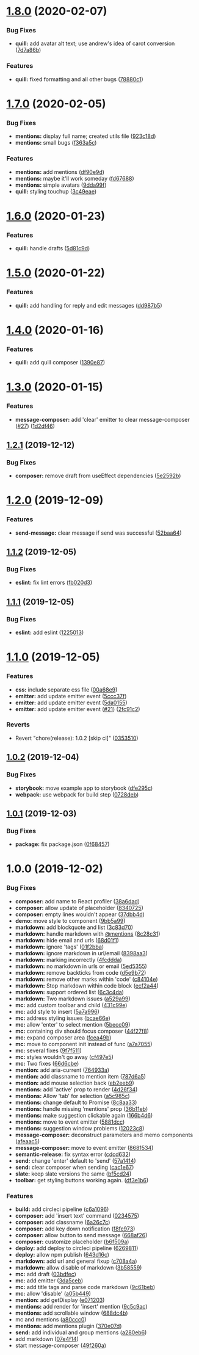 # [1.8.0](https://github.com/webex/message-composer/compare/v1.7.0...v1.8.0) (2020-02-07)


### Bug Fixes

* **quill:** add avatar alt text; use andrew's idea of carot conversion ([7d7a86b](https://github.com/webex/message-composer/commit/7d7a86b0a7dff0177982500fa1d32543bdc9b485))


### Features

* **quill:** fixed formatting and all other bugs ([78880c1](https://github.com/webex/message-composer/commit/78880c1fd8ec7ed6591cd9d00de404ea69c67bcf))

# [1.7.0](https://github.com/webex/message-composer/compare/v1.6.0...v1.7.0) (2020-02-05)


### Bug Fixes

* **mentions:** display full name; created utils file ([923c18d](https://github.com/webex/message-composer/commit/923c18d4f46cbad1f1918f2689410bb91f027776))
* **mentions:** small bugs ([f363a5c](https://github.com/webex/message-composer/commit/f363a5c731ba8718348dafc7a01054edd3fd04c8))


### Features

* **mentions:** add mentions ([df90e9d](https://github.com/webex/message-composer/commit/df90e9d738b3a66ffb434a0c93978d1c8c33aec6))
* **mentions:** maybe it'll work someday ([fd67688](https://github.com/webex/message-composer/commit/fd6768868ea6276afcf7b9c7002c16ffee7cd32d))
* **mentions:** simple avatars ([9dda99f](https://github.com/webex/message-composer/commit/9dda99f8bcc1bd508ff6345885854d826c5100c4))
* **quill:** styling touchup ([3c49eae](https://github.com/webex/message-composer/commit/3c49eae94bcd9356b9453769376f00da37858531))

# [1.6.0](https://github.com/webex/message-composer/compare/v1.5.0...v1.6.0) (2020-01-23)


### Features

* **quill:** handle drafts ([5d81c9d](https://github.com/webex/message-composer/commit/5d81c9ddb14395aa36c50497d95d774029280cf0))

# [1.5.0](https://github.com/webex/message-composer/compare/v1.4.0...v1.5.0) (2020-01-22)


### Features

* **quill:** add handling for reply and edit messages ([dd987b5](https://github.com/webex/message-composer/commit/dd987b54a9e097ca1bff309a5e76c2a96e2de07f))

# [1.4.0](https://github.com/webex/message-composer/compare/v1.3.0...v1.4.0) (2020-01-16)


### Features

* **quill:** add quill composer ([1390e87](https://github.com/webex/message-composer/commit/1390e87846a9040f9d5552d364799e9ba2abb163))

# [1.3.0](https://github.com/webex/message-composer/compare/v1.2.1...v1.3.0) (2020-01-15)


### Features

* **message-composer:** add 'clear' emitter to clear message-composer ([#27](https://github.com/webex/message-composer/issues/27)) ([1d2df46](https://github.com/webex/message-composer/commit/1d2df463c7ec2ff7e2017d29f00f745460cfd90b))

## [1.2.1](https://github.com/webex/message-composer/compare/v1.2.0...v1.2.1) (2019-12-12)


### Bug Fixes

* **composer:** remove draft from useEffect dependencies ([5e2592b](https://github.com/webex/message-composer/commit/5e2592b3a7ae2e809e170e749a8d2f876275f506))

# [1.2.0](https://github.com/webex/message-composer/compare/v1.1.2...v1.2.0) (2019-12-09)


### Features

* **send-message:** clear message if send was successful ([52baa64](https://github.com/webex/message-composer/commit/52baa648c33117055b8a61072e998118b90216a9))

## [1.1.2](https://github.com/webex/message-composer/compare/v1.1.1...v1.1.2) (2019-12-05)


### Bug Fixes

* **eslint:** fix lint errors ([fb020d3](https://github.com/webex/message-composer/commit/fb020d348543d8802cc9dab529051ed6c23d0d14))

## [1.1.1](https://github.com/webex/message-composer/compare/v1.1.0...v1.1.1) (2019-12-05)


### Bug Fixes

* **eslint:** add eslint ([1225013](https://github.com/webex/message-composer/commit/1225013c256cd6697df671cfe1e204d0481c173c))

# [1.1.0](https://github.com/webex/message-composer/compare/v1.0.2...v1.1.0) (2019-12-05)


### Features

* **css:** include separate css file ([00a68e9](https://github.com/webex/message-composer/commit/00a68e958c808325bb06abe5ab3c7e8fdabc68ed))
* **emitter:** add update emitter event ([5ccc37f](https://github.com/webex/message-composer/commit/5ccc37fad8b8e968fba0cbc28276bd0bdaeb2b25))
* **emitter:** add update emitter event ([5da0155](https://github.com/webex/message-composer/commit/5da01550f9d6526945fbaf4b8ecb0dc049f2f3ae))
* **emitter:** add update emitter event ([#21](https://github.com/webex/message-composer/issues/21)) ([2fc91c2](https://github.com/webex/message-composer/commit/2fc91c2f8c7869f2ff147b568016698c9230b3f8))


### Reverts

* Revert "chore(release): 1.0.2 [skip ci]" ([0353510](https://github.com/webex/message-composer/commit/03535102d092e944c0785f520c7fa562c69f8f64))

## [1.0.2](https://github.com/webex/message-composer/compare/v1.0.1...v1.0.2) (2019-12-04)


### Bug Fixes

* **storybook:** move example app to storybook ([dfe295c](https://github.com/webex/message-composer/commit/dfe295cf9c206fe59e0f0be59bda6892818fc690))
* **webpack:** use webpack for build step ([0728deb](https://github.com/webex/message-composer/commit/0728deb6ec883b53a5b804feffd9c20f32cb0c31))

## [1.0.1](https://github.com/webex/message-composer/compare/v1.0.0...v1.0.1) (2019-12-03)


### Bug Fixes

* **package:** fix package.json ([0f68457](https://github.com/webex/message-composer/commit/0f68457549b157245aec6de7e6f87c2ff09404c0))

# 1.0.0 (2019-12-02)


### Bug Fixes

* **composer:** add name to React profiler ([38a6dad](https://github.com/webex/message-composer/commit/38a6dad95e9e93b062952afe613ca1194f7088d1))
* **composer:** allow update of placeholder ([8340725](https://github.com/webex/message-composer/commit/8340725d4bd267fe60915218931bc7fc0119cfbf))
* **composer:** empty lines wouldn't appear ([37dbb4d](https://github.com/webex/message-composer/commit/37dbb4d46bf168b25475e6ccebe37b30c07faca6))
* **demo:** move style to component ([9bb5a99](https://github.com/webex/message-composer/commit/9bb5a99c77bf0d17184cd6ab1ae4164cf205d055))
* **markdown:** add blockquote and list ([3c83d70](https://github.com/webex/message-composer/commit/3c83d70ccca01356f5c2990c0656e3f1d9872ab5))
* **markdown:** handle markdown with [@mentions](https://github.com/mentions) ([8c28c31](https://github.com/webex/message-composer/commit/8c28c3136b1f0406f6e5d42a2ed8c17cbffe8763))
* **markdown:** hide email and urls ([68d01f1](https://github.com/webex/message-composer/commit/68d01f19757e311745d6bde043b5c46ed62f9670))
* **markdown:** ignore 'tags' ([01f2bba](https://github.com/webex/message-composer/commit/01f2bba97a5ababb408dd39030d84ffbe84ea167))
* **markdown:** ignore markdown in url/email ([8398aa3](https://github.com/webex/message-composer/commit/8398aa3d02412a3331e53132a9517b32123ea09d))
* **markdown:** marking incorrectly ([4fcddda](https://github.com/webex/message-composer/commit/4fcddda636c3db30083b91cedefb1214e09b4554))
* **markdown:** no markdown in urls or email ([5ed5355](https://github.com/webex/message-composer/commit/5ed53551bffe089874cfebfdc2826392fc79afbb))
* **markdown:** remove backticks from code ([d5e9b72](https://github.com/webex/message-composer/commit/d5e9b72b7886c45c2fa50930b26c12bb1ac22089))
* **markdown:** remove other marks within 'code' ([c84104e](https://github.com/webex/message-composer/commit/c84104ee1550a3349d558214e9dca51101a9f036))
* **markdown:** Stop markdown within code block ([ecf2a44](https://github.com/webex/message-composer/commit/ecf2a44f5dc7eb8bc5b9acaefda8094db92eaf20))
* **markdown:** support ordered list ([6c3c4da](https://github.com/webex/message-composer/commit/6c3c4dad3762994931ac0ce0548941fb49e1626b))
* **markdown:** Two markdown issues ([a529a99](https://github.com/webex/message-composer/commit/a529a99169ac130c5b83b590e7c706c2eaa7032e))
* **mc:** add custom toolbar and child ([431c99e](https://github.com/webex/message-composer/commit/431c99e3f7f1d532c959240564cbd5700f8913c2))
* **mc:** add style to insert ([5a7a996](https://github.com/webex/message-composer/commit/5a7a99614923c7e962a099e3b6dded7a8f705527))
* **mc:** address styling issues ([bcae66e](https://github.com/webex/message-composer/commit/bcae66e06facc3965283979356c497ff32ab87a8))
* **mc:** allow 'enter' to select mention ([5becc09](https://github.com/webex/message-composer/commit/5becc0931b1b13dc9f84170957f0aa5173d25059))
* **mc:** containing div should focus composer ([44f27f8](https://github.com/webex/message-composer/commit/44f27f883dfcdea931c55f08a3ec0b96e6cc0750))
* **mc:** expand composer area ([fcea49b](https://github.com/webex/message-composer/commit/fcea49befbce868195b7951d4169fe6ddffa536e))
* **mc:** move to component init instead of func ([a7a7055](https://github.com/webex/message-composer/commit/a7a7055bf960f681ad7a42ae8c41ac7cef6f40dd))
* **mc:** several fixes ([9f7f511](https://github.com/webex/message-composer/commit/9f7f5111e6db416255bf4de786b0a85911f0ddd8))
* **mc:** styles wouldn't go away ([cf497e5](https://github.com/webex/message-composer/commit/cf497e5c93db05453592f9e34a55d9726111764d))
* **mc:** Two fixes ([66d6cbe](https://github.com/webex/message-composer/commit/66d6cbe1f24484ad63018653b1e48204b60d818b))
* **mention:** add aria-current ([764933a](https://github.com/webex/message-composer/commit/764933a97ff7e58288f51a07904e69de14901fb2))
* **mention:** add classname to mention item ([787d6a5](https://github.com/webex/message-composer/commit/787d6a5f588ae076d2b8b84a5910fd5b7d8275bc))
* **mention:** add mouse selection back ([eb2eeb9](https://github.com/webex/message-composer/commit/eb2eeb93ffc548adea69dc007576b43b44350f8c))
* **mentions:** add 'active' prop to render ([4d26f34](https://github.com/webex/message-composer/commit/4d26f34c23cd4eccfadbfbe1fa3db74eb8b0679d))
* **mentions:** Allow 'tab' for selection ([a5c985c](https://github.com/webex/message-composer/commit/a5c985c3076f4ed124e2f2ec74ced7112a1aa3d3))
* **mentions:** change default to Promise ([8c8aa33](https://github.com/webex/message-composer/commit/8c8aa3387adf9808353218b8db0f44bfe12f0236))
* **mentions:** handle missing 'mentions' prop ([36b11eb](https://github.com/webex/message-composer/commit/36b11eb0a91a747f734af12d50df45065dc0ac2a))
* **mentions:** make suggestion clickable again ([166b4d6](https://github.com/webex/message-composer/commit/166b4d6dc00ff45aca89a7738a5fd1ace36ed2b0))
* **mentions:** move to event emitter ([5881dcc](https://github.com/webex/message-composer/commit/5881dcc9fc3537a4b1bcbc84d49e36ecdadd1a87))
* **mentions:** suggestion window problems ([12023c8](https://github.com/webex/message-composer/commit/12023c806b6c74dd5e7bbe713322b99e6d278454))
* **message-composer:** deconstruct parameters and memo components ([afeaac5](https://github.com/webex/message-composer/commit/afeaac539f2a390591b7f263fb4ad09a37f88df1))
* **message-composer:** move to event emitter ([8681534](https://github.com/webex/message-composer/commit/86815344452ad625d5f6a5004be86864a52ee1c3))
* **semantic-release:** fix syntax error ([cdcd632](https://github.com/webex/message-composer/commit/cdcd632b49478829d32a45b720a2393ad49b859d))
* **send:** change 'enter' default to 'send' ([57a1414](https://github.com/webex/message-composer/commit/57a141462cfc9d59769b0f70d8fe2835b4c32491))
* **send:** clear composer when sending ([cac1e67](https://github.com/webex/message-composer/commit/cac1e67fe557fee80a40ddeeeab64d69afa424b0))
* **slate:** keep slate versions the same ([bf5cd24](https://github.com/webex/message-composer/commit/bf5cd24a2cb5c12bad0b0f7af4bc33bf8a7adb34))
* **toolbar:** get styling buttons working again. ([df3e1b6](https://github.com/webex/message-composer/commit/df3e1b6dcfe28812c51ad646e6d1dcca7d554849))


### Features

* **build:** add circleci pipeline ([c6a1096](https://github.com/webex/message-composer/commit/c6a1096ab10f7246bee1eebf9237299647259d1b))
* **composer:** add 'insert text' command ([0234575](https://github.com/webex/message-composer/commit/0234575593e7bb940a5fb2bb495b161e415537fb))
* **composer:** add classname ([6a26c7c](https://github.com/webex/message-composer/commit/6a26c7cd73c05e98b184f4f4612199783f897791))
* **composer:** add key down notification ([f8fe973](https://github.com/webex/message-composer/commit/f8fe973634bb11e84defeb45f26523c2da3857bd))
* **composer:** allow button to send message ([668af26](https://github.com/webex/message-composer/commit/668af26bf61319fb282724bf28c8a1ddc93e8ab7))
* **composer:** customize placeholder ([b6f509a](https://github.com/webex/message-composer/commit/b6f509a41ef7eabf2357b93653959c79f817fd48))
* **deploy:** add deploy to circleci pipeline ([6269811](https://github.com/webex/message-composer/commit/62698110ea659c755f197b3d32d180f7546374e2))
* **deploy:** allow npm publish ([643d16c](https://github.com/webex/message-composer/commit/643d16c0a41ff07c616865a429417b4b1e627f59))
* **markdown:** add url and general fixup ([c708a4a](https://github.com/webex/message-composer/commit/c708a4a68a80dd2083022c42d2d0f748f00ae44a))
* **markdown:** allow disable of markdown ([3b58559](https://github.com/webex/message-composer/commit/3b58559e0112af9435e694a65f479881ff4f0574))
* **mc:** add draft ([03bdfec](https://github.com/webex/message-composer/commit/03bdfec1b99c93fd2b663bfef836d68de57618e4))
* **mc:** add emitter ([3da5ceb](https://github.com/webex/message-composer/commit/3da5cebfa2dc82be6aa9e5baf81d7d87fa9b5a8f))
* **mc:** add title tags and parse code markdown ([9c61beb](https://github.com/webex/message-composer/commit/9c61bebff18ad59b2fd6c9e0a427e4f14727641f))
* **mc:** allow 'disable' ([a05b449](https://github.com/webex/message-composer/commit/a05b449e9c210d2f0627cc4d83d500010b22ce64))
* **mention:** add getDisplay ([e071203](https://github.com/webex/message-composer/commit/e071203e389064eadc7523f06558e02738c54251))
* **mentions:** add render for 'insert' mention ([9c5c9ac](https://github.com/webex/message-composer/commit/9c5c9acc1d2fe5e970f2735584558e1323362e39))
* **mentions:** add scrollable window ([688dc4b](https://github.com/webex/message-composer/commit/688dc4b58530f4a45ead7baece56dffdd1dafd8c))
* mc and mentions ([a80ccc0](https://github.com/webex/message-composer/commit/a80ccc09e999c138eec50403c092f16a304db2c2))
* **mentions:** add mentions plugin ([370e07d](https://github.com/webex/message-composer/commit/370e07d378c349728a2f45446405cbd684e41b47))
* **send:** add individual and group mentions ([a280eb6](https://github.com/webex/message-composer/commit/a280eb6db15e41378f09d9f4ca62f93508e5fd4e))
* add markdown ([07e4f14](https://github.com/webex/message-composer/commit/07e4f14d97db6c9b9428175d249f83b2ceec9c85))
* start message-composer ([49f260a](https://github.com/webex/message-composer/commit/49f260adca26fb7d7d2bbc3208b63842e99d4845))
